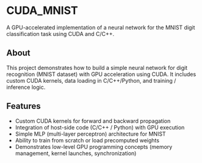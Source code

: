 # CUDA_MNIST

A GPU-accelerated implementation of a neural network for the MNIST digit classification task using CUDA and C/C++.

## About

This project demonstrates how to build a simple neural network for digit recognition (MNIST dataset) with GPU acceleration using CUDA. It includes custom CUDA kernels, data loading in C/C++/Python, and training / inference logic.

## Features

- Custom CUDA kernels for forward and backward propagation  
- Integration of host-side code (C/C++ / Python) with GPU execution  
- Simple MLP (multi-layer perceptron) architecture for MNIST  
- Ability to train from scratch or load precomputed weights  
- Demonstrates low-level GPU programming concepts (memory management, kernel launches, synchronization)  


